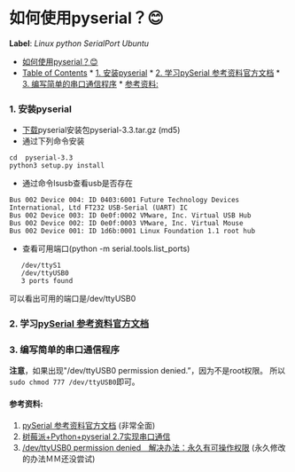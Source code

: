 # 如何使用pyserial？:blush:

**Label**:  *Linux*   *python*    *SerialPort*   *Ubuntu*


   * [如何使用pyserial？<g-emoji alias="blush" fallback-src="https://assets-cdn.github.com/images/icons/emoji/unicode/1f60a.png" ios-version="6.0">😊</g-emoji>](#如何使用pyserialblush)
   * [Table of Contents](#table-of-contents)
    * [1. 安装pyserial](#1-安装pyserial)
    * [2. 学习<a href="http://pyserial.readthedocs.io/en/latest/pyserial.html">pySerial 参考资料官方文档</a>](#2-学习pyserial-参考资料官方文档)
    * [3. 编写简单的串口通信程序](#3-编写简单的串口通信程序)
    * [参考资料:](#参考资料)


### 1. 安装pyserial
- [下载](https://pypi.python.org/pypi/pyserial)pyserial安装包pyserial-3.3.tar.gz (md5)
- 通过下列命令安装
 ```tar zxvf pyserial-3.3.tar.gz
cd  pyserial-3.3
python3 setup.py install
 ```
- 通过命令lsusb查看usb是否存在
```Bus 001 Device 001: ID 1d6b:0002 Linux Foundation 2.0 root hub
Bus 002 Device 004: ID 0403:6001 Future Technology Devices International, Ltd FT232 USB-Serial (UART) IC
Bus 002 Device 003: ID 0e0f:0002 VMware, Inc. Virtual USB Hub
Bus 002 Device 002: ID 0e0f:0003 VMware, Inc. Virtual Mouse
Bus 002 Device 001: ID 1d6b:0001 Linux Foundation 1.1 root hub
 ``` 
 - 查看可用端口(python -m serial.tools.list_ports)
 ```/dev/ttyS0
    /dev/ttyS1          
    /dev/ttyUSB0        
    3 ports found 
```

可以看出可用的端口是/dev/ttyUSB0


### 2. 学习[pySerial 参考资料官方文档](http://pyserial.readthedocs.io/en/latest/pyserial.html)

### 3. 编写简单的串口通信程序

**注意**，如果出现"/dev/ttyUSB0 permission denied.”，因为不是root权限。
所以```sudo chmod 777 /dev/ttyUSB0```即可。




#### 参考资料:
1. [pySerial 参考资料官方文档](http://pyserial.readthedocs.io/en/latest/pyserial.html) (非常全面)
1. [树莓派+Python+pyserial 2.7实现串口通信](http://blog.csdn.net/Burgess_Liu/article/details/41745159)
2. [/dev/ttyUSB0 permission denied　解决办法：永久有可操作权限](http://blog.csdn.net/w383117613/article/details/44216653) (永久修改的办法ＭＭ还没尝试)
